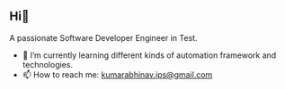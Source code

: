 ## Hi👋

A passionate Software Developer Engineer in Test.

- 🌱 I’m currently learning different kinds of automation framework and technologies.
- 📫 How to reach me: kumarabhinav.ips@gmail.com

